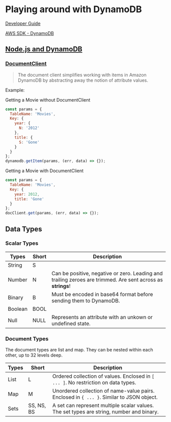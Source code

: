 # Playing around with DynamoDB

[Developer Guide](https://docs.aws.amazon.com/amazondynamodb/latest/developerguide/Introduction.html)

[AWS SDK - DynamoDB](https://docs.aws.amazon.com/AWSJavaScriptSDK/latest/AWS/DynamoDB.html)

## [Node.js and DynamoDB](https://docs.aws.amazon.com/amazondynamodb/latest/developerguide/GettingStarted.NodeJs.html)

### [DocumentClient](https://docs.aws.amazon.com/AWSJavaScriptSDK/latest/AWS/DynamoDB/DocumentClient.html)

> The document client simplifies working with items in Amazon DynamoDB by abstracting away the notion of attribute values.

Example:

Getting a Movie without DocumentClient

```js
const params = {
  TableName: 'Movies',
  Key: {
    year: {
      N: '2012'
    },
    title: {
      S: 'Gone'
    }
  }
};
dynamodb.getItem(params, (err, data) => {});
```

Getting a Movie with DocumentClient

```js
const params = {
  TableName: 'Movies',
  Key: {
    year: 2012,
    title: 'Gone'
  }
};
docClient.get(params, (err, data) => {});
```

## Data Types

### Scalar Types

| Types   | Short | Description                                                                                                 |
| ------- | ----- | ----------------------------------------------------------------------------------------------------------- |
| String  | S     |                                                                                                             |
| Number  | N     | Can be positive, negative or zero. Leading and trailing zeroes are trimmed. Are sent across as **strings**! |
| Binary  | B     | Must be encoded in base64 format before sending them to DynamoDB.                                           |
| Boolean | BOOL  |                                                                                                             |
| Null    | NULL  | Represents an attribute with an unkown or undefined state.                                                  |

### Document Types

The document types are list and map. They can be nested within each other, up to 32 levels deep.

| Types | Short      | Description                                                                              |
| ----- | ---------- | ---------------------------------------------------------------------------------------- |
| List  | L          | Ordered collection of values. Enclosed in `[ ... ]`. No restriction on data types.       |
| Map   | M          | Unordered collection of name-value pairs. Enclosed in `{ ... }`. Similar to JSON object. |
| Sets  | SS, NS, BS | A set can represent multiple scalar values. The set types are string, number and binary. |
